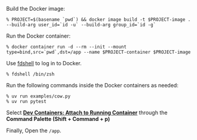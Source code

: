 Build the Docker image:

```console
% PROJECT=$(basename `pwd`) && docker image build -t $PROJECT-image . --build-arg user_id=`id -u` --build-arg group_id=`id -g`
```

Run the Docker container:

```console
% docker container run -d --rm --init --mount type=bind,src=`pwd`,dst=/app --name $PROJECT-container $PROJECT-image
```

Use [fdshell](https://github.com/uraitakahito/dotfiles/blob/37c4142038c658c468ade085cbc8883ba0ce1cc3/zsh/myzshrc#L93-L101) to log in to Docker.

```console
% fdshell /bin/zsh
```

Run the following commands inside the Docker containers as needed:

```console
% uv run examples/cow.py
% uv run pytest
```

Select **[Dev Containers: Attach to Running Container](https://code.visualstudio.com/docs/devcontainers/attach-container#_attach-to-a-docker-container)** through the **Command Palette (Shift + Command + p)**

Finally, Open the `/app`.
